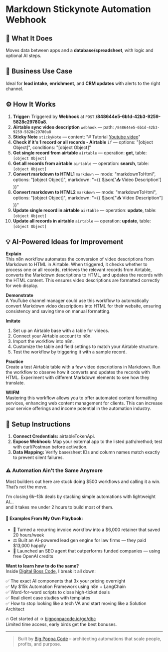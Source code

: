 # Markdown Stickynote Automation Webhook
  ## 🚀 What It Does
  Moves data between apps and a **database/spreadsheet**, with logic and optional AI steps.
  
  ## 💼 Business Use Case
  Ideal for **lead intake**, **enrichment**, and **CRM updates** with alerts to the right channel.
  
  ## ⚙️ How It Works
  1. **Trigger:** Triggered by **Webhook** at `POST` **/848644e5-6b1d-42b3-9259-5828c29780a8**.
  2. **Airtable sync video description** `webhook` — path: `/848644e5-6b1d-42b3-9259-5828c29780a8`
3. **Sticky Note** `stickyNote` — content: "# Tutorial
[Youtube video](https://www.youtube.com/watch?v=PAoxZjICd7o)"
4. **Check if it's 1 record or all records - Airtable** `if` — options: "[object Object]", conditions: "[object Object]"
5. **Get single record from airtable** `airtable` — operation: **get**, table: `[object Object]`
6. **Get all records from airtable** `airtable` — operation: **search**, table: `[object Object]`
7. **Convert markdown to HTML1** `markdown` — mode: "markdownToHtml", options: "[object Object]", markdown: "={{ $json['📥 Video Description'] }}"
8. **Convert markdown to HTML2** `markdown` — mode: "markdownToHtml", options: "[object Object]", markdown: "={{ $json["📥 Video Description"] }}"
9. **Update single record in airtable** `airtable` — operation: **update**, table: `[object Object]`
10. **Update all records in airtable** `airtable` — operation: **update**, table: `[object Object]`
  
  ## 💡 AI-Powered Ideas for Improvement
  **Explain**  
This n8n workflow automates the conversion of video descriptions from Markdown to HTML in Airtable. When triggered, it checks whether to process one or all records, retrieves the relevant records from Airtable, converts the Markdown descriptions to HTML, and updates the records with the HTML content. This ensures video descriptions are formatted correctly for web display.

**Demonstrate**  
A YouTube channel manager could use this workflow to automatically convert Markdown video descriptions into HTML for their website, ensuring consistency and saving time on manual formatting.

**Imitate**  
1. Set up an Airtable base with a table for videos.
2. Connect your Airtable account to n8n.
3. Import the workflow into n8n.
4. Customize the table and field settings to match your Airtable structure.
5. Test the workflow by triggering it with a sample record.

**Practice**  
Create a test Airtable table with a few video descriptions in Markdown. Run the workflow to observe how it converts and updates the records with HTML. Experiment with different Markdown elements to see how they translate.

**WIIFM**  
Mastering this workflow allows you to offer automated content formatting services, enhancing web content management for clients. This can increase your service offerings and income potential in the automation industry.
  
  ## 🔧 Setup Instructions
  1. **Connect Credentials:** airtableTokenApi.
2. **Expose Webhook:** Map your external app to the listed path/method; test with curl/Postman before activation.
3. **Data Mapping:** Verify base/sheet IDs and column names match exactly to prevent silent failures.
  
### ⚠️ Automation Ain’t the Same Anymore

Most builders out here are stuck doing $500 workflows and calling it a win.  
That’s not the move.  

I'm closing $6k–$13k deals by stacking simple automations with lightweight AI...  
and it takes me under 2 hours to build most of them.

#### 🧠 Examples From My Own Playbook:
- 🔁 Turned a recurring invoice workflow into a $6,000 retainer that saved 20 hours/week  
- ⚖️ Built an AI-powered lead gen engine for law firms — they paid $13,000 happily  
- 🚀 Launched an SEO agent that outperforms funded companies — using free OpenAI credits  

**Want to learn how to do the same?**  
Inside [Digital Boss Code](https://bigpoppacode.io/go/dbc), I break it all down:

✅ The exact AI components that 3x your pricing overnight  
✅ My $15k Automation Framework using n8n + LangChain  
✅ Word-for-word scripts to close high-ticket deals  
✅ Real client case studies with templates  
✅ How to stop looking like a tech VA and start moving like a Solution Architect  

🔥 Get started at → [bigpoppacode.io/go/dbc](https://bigpoppacode.io/go/dbc)  
Limited time access, early birds get the best bonuses.

---
> Built by [Big Poppa Code](https://bigpoppacode.io) – architecting automations that scale people, profits, and purpose.
  